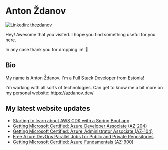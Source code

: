 # Anton Ždanov

[![Linkedin: thezdanov](https://img.shields.io/badge/-Anton%20Ždanov-blue?style=flat-square&logo=Linkedin&logoColor=white&link=https://www.linkedin.com/in/azdanov/)](https://www.linkedin.com/in/azdanov/)

Hey! Awesome that you visited. I hope you find something useful for you here.

In any case thank you for dropping in! 🙂

## Bio

My name is Anton Ždanov. I'm a Full Stack Developer from Estonia!

I'm working with all sorts of technologies. Can get to know me a bit more on my personal website: https://azdanov.dev/

## My latest website updates
<!-- BLOG-POST-LIST:START -->
- [Starting to learn about AWS CDK with a Spring Boot app](https://www.azdanov.dev/articles/learning-about-aws-cdk-and-spring-boot)
- [Getting Microsoft Certified: Azure Developer Associate &lpar;AZ-204&rpar;](https://www.azdanov.dev/articles/getting-microsoft-certified-azure-developer-associate)
- [Getting Microsoft Certified: Azure Administrator Associate &lpar;AZ-104&rpar;](https://www.azdanov.dev/articles/getting-microsoft-certified-azure-administrator-associate)
- [Free Azure DevOps Parallel Jobs for Public and Private Repositories](https://www.azdanov.dev/articles/free-azure-devops-parallel-jobs)
- [Getting Microsoft Certified: Azure Fundamentals &lpar;AZ-900&rpar;](https://www.azdanov.dev/articles/getting-microsoft-certified-azure-fundamentals)
<!-- BLOG-POST-LIST:END -->
